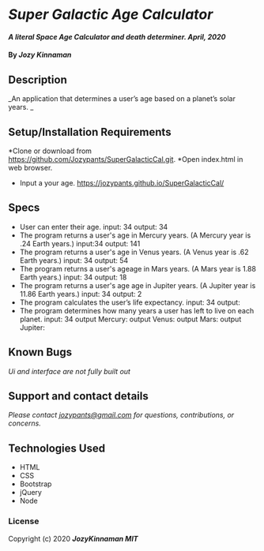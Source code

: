 # _Super Galactic Age Calculator_

#### _A literal Space Age Calculator and death determiner. April, 2020_

#### By _**Jozy Kinnaman**_

## Description

_An application that determines a user’s age based on a planet’s solar years. _

## Setup/Installation Requirements

*Clone or download from https://github.com/Jozypants/SuperGalacticCal.git.
*Open index.html in web browser.
* Input a your age.
https://jozypants.github.io/SuperGalacticCal/

## Specs ##
* User can enter their age.
  input: 34
  output: 34
* The program returns a user's age in Mercury years. (A Mercury year is .24 Earth years.)
  input:34
  output: 141
* The program returns a user's age in Venus years. (A Venus year is .62 Earth years.)
  input: 34
  output: 54
* The program returns a user's ageage in Mars years. (A Mars year is 1.88 Earth years.)
  input: 34
  output: 18
* The program returns a user's age age in Jupiter years. (A Jupiter year is 11.86 Earth years.)
  input: 34
  output: 2
* The program calculates the user’s life expectancy.
  input: 34
  output: 
* The program determines how many years a user has left to live on each planet. 
  input: 34
  output Mercury:
  output Venus:
  output Mars:
  output Jupiter:
  

## Known Bugs

_Ui and interface are not fully built out_

## Support and contact details

_Please contact jozypants@gmail.com for questions, contributions, or concerns._

## Technologies Used

* HTML
* CSS
* Bootstrap
* jQuery
* Node

### License

Copyright (c) 2020 **_JozyKinnaman MIT_**